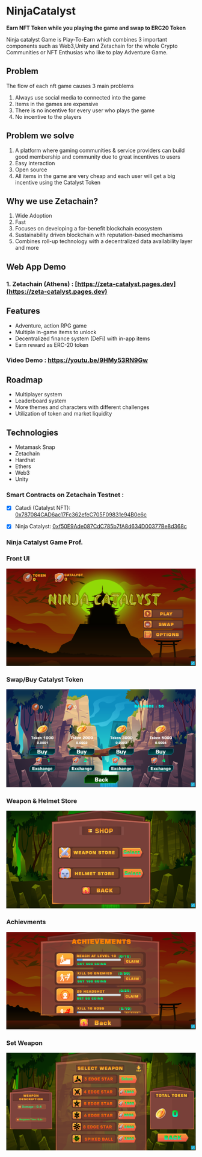 # NinjaCatalyst

**Earn NFT Token while you playing the game and swap to ERC20 Token**

Ninja catalyst Game is Play-To-Earn which combines 3 important components such as Web3,Unity and Zetachain for the whole Crypto Communities or NFT Enthusias who like to play Adventure Game.

## Problem
The  flow of each nft game causes 3 main problems
1. Always use social media to connected into the game
2. Items in the games are expensive
3. There is no incentive for every user who plays the game
3. No incentive to the players

## Problem we solve
1. A platform where gaming communities & service providers can build good membership and community due to great incentives to users
2. Easy interaction
3. Open source
4. All items in the game are very cheap and each user will get a big incentive using the Catalyst Token

## Why we use Zetachain?
1. Wide Adoption
2. Fast
3. Focuses on developing a for-benefit blockchain ecosystem
4. Sustainability driven blockchain with reputation-based mechanisms
5. Combines roll-up technology with a decentralized data availability layer and more

## Web App Demo
### 1. Zetachain (Athens) : [https://zeta-catalyst.pages.dev](https://zeta-catalyst.pages.dev)

## Features
* Adventure, action RPG game
* Multiple in-game items to unlock
* Decentralized finance system (DeFi) with in-app items
* Earn reward as ERC-20 token

### Video Demo : https://youtu.be/9HMy53RN9Gw

## Roadmap
- Multiplayer system
- Leaderboard system
- More themes and characters with different challenges
- Utilization of token and market liquidity

## Technologies
- Metamask Snap
- Zetachain
- Hardhat
- Ethers
- Web3
- Unity


### Smart Contracts on Zetachain Testnet : 
- [x] Catadi (Catalyst NFT): [0x787084CAD6ac17Fc362efeC705F09831e94B0e6c](https://explorer.zetachain.com/address/0x787084CAD6ac17Fc362efeC705F09831e94B0e6c)
- [x] Ninja Catalyst:  [0xf50E9Ade087CdC785b7fA8d634D00377Be8d368c](https://explorer.zetachain.com/address/0xf50E9Ade087CdC785b7fA8d634D00377Be8d368c)


### Ninja Catalyst Game Prof.
### Front UI
<p align ="center">
<img src="./Prof/p1.png">
</p>

### Swap/Buy Catalyst Token
<p align ="center">
<img src="./Prof/p2.png">
</p>

### Weapon & Helmet Store
<p align ="center">
<img src="./Prof/p3.png">
</p>

### Achievments
<p align ="center">
<img src="./Prof/p4.png">
</p>

### Set Weapon
<p align ="center">
<img src="./Prof/p5.png">
</p>










